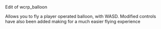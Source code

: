 Edit of wcrp_balloon


Allows you to fly a player operated balloon, with WASD.  Modified controls have also been added making for a much easier flying experience
